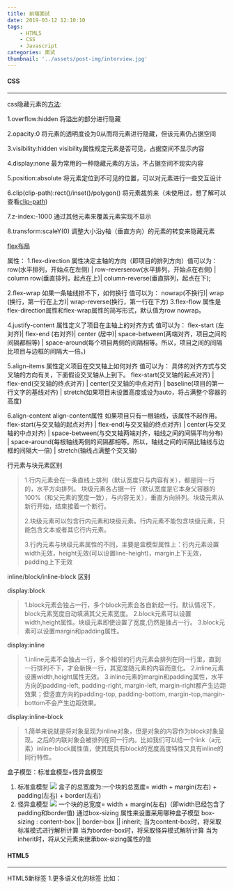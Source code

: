 ```yaml
---
title: 前端面试
date: 2019-03-12 12:10:10
tags:
    - HTML5
    - CSS
    - Javascript
categories: 面试
thumbnail: '../assets/post-img/interview.jpg'
---
```

#### CSS

----------

css隐藏元素的[方法](https://juejin.im/post/584b645a128fe10058a0d625#heading-9):

<!-- more -->
1.overflow:hidden 将溢出的部分进行隐藏

2.opacity:0 将元素的透明度设为0从而将元素进行隐藏，但该元素仍占据空间

3.visibility:hidden  visibility属性规定元素是否可见，占据空间不显示内容

4.display:none 最为常用的一种隐藏元素的方法，不占据空间不现实内容

5.position:absolute 将元素定位到不可见的位置，可以对元素进行一些交互设计

6.clip(clip-path):rect()/inset()/polygon() 将元素裁剪来（未使用过，想了解可以查看[clip-path](https://developer.mozilla.org/en-US/docs/Web/CSS/clip-path))

7.z-index:-1000 通过其他元素来覆盖元素实现不显示

8.transform:scaleY(0) 调整大小沿y轴（垂直方向）的元素的转变来隐藏元素

[flex布局](http://www.ruanyifeng.com/blog/2015/07/flex-grammar.html)

属性：
1.flex-direction 属性决定主轴的方向（即项目的排列方向）值可以为：
row(水平排列，开始点在左侧) | row-reverserow(水平排列，开始点在右侧) | column row(垂直排列，起点在上)| column-reverse(垂直排列，起点在下);

2.flex-wrap 如果一条轴线排不下，如何换行 值可以为：
nowrap(不换行)| wrap (换行，第一行在上方)| wrap-reverse(换行，第一行在下方)
3.flex-flow 属性是flex-direction属性和flex-wrap属性的简写形式，默认值为row nowrap。

4.justify-content 属性定义了项目在主轴上的对齐方式 值可以为：
flex-start (左对齐)| flex-end (右对齐)| center (居中)| space-between(两端对齐，项目之间的间隔都相等) | space-around(每个项目两侧的间隔相等。所以，项目之间的间隔比项目与边框的间隔大一倍。)

5.align-items 属性定义项目在交叉轴上如何对齐 值可以为：
具体的对齐方式与交叉轴的方向有关，下面假设交叉轴从上到下。
flex-start(交叉轴的起点对齐) | flex-end(交叉轴的终点对齐) | center(交叉轴的中点对齐) | baseline(项目的第一行文字的基线对齐) | stretch(如果项目未设置高度或设为auto，将占满整个容器的高度)

6.align-content align-content属性
如果项目只有一根轴线，该属性不起作用。
flex-start(与交叉轴的起点对齐) | flex-end(与交叉轴的终点对齐) | center(与交叉轴的中点对齐) | space-between(与交叉轴两端对齐，轴线之间的间隔平均分布) | space-around(每根轴线两侧的间隔都相等。所以，轴线之间的间隔比轴线与边框的间隔大一倍) | stretch(轴线占满整个交叉轴)

行元素与块元素区别

> 1.行内元素会在一条直线上排列（默认宽度只与内容有关），都是同一行的，水平方向排列。
    块级元素各占据一行（默认宽度是它本身父容器的100%（和父元素的宽度一致），与内容无关），垂直方向排列。块级元素从新行开始，结束接着一个断行。
>
> 2.块级元素可以包含行内元素和块级元素。行内元素不能包含块级元素，只能包含文本或者其它行内元素。
>
> 3.行内元素与块级元素属性的不同，主要是盒模型属性上：行内元素设置width无效，height无效(可以设置line-height)，margin上下无效，padding上下无效

inline/block/inline-block 区别

display:block
> 1.block元素会独占一行，多个block元素会各自新起一行。默认情况下，block元素宽度自动填满其父元素宽度。
> 2.block元素可以设置width,height属性。块级元素即使设置了宽度,仍然是独占一行。
> 3.block元素可以设置margin和padding属性。

display:inline
> 1.inline元素不会独占一行，多个相邻的行内元素会排列在同一行里，直到一行排列不下，才会新换一行，其宽度随元素的内容而变化。
> 2.inline元素设置width,height属性无效。
> 3.inline元素的margin和padding属性，水平方向的padding-left, padding-right, margin-left, margin-right都产生边距效果；但竖直方向的padding-top, padding-bottom, margin-top,margin-bottom不会产生边距效果。

display:inline-block
> 1.简单来说就是将对象呈现为inline对象，但是对象的内容作为block对象呈现。之后的内联对象会被排列在同一行内。比如我们可以给一个link（a元素）inline-block属性值，使其既具有block的宽度高度特性又具有inline的同行特性。

盒子模型：标准盒模型+怪异盒模型
 1. 标准盒模型
 ![](/assets/post-img/content-box.png)
 盒子的总宽度为:一个块的总宽度= width + margin(左右) + padding(左右) + border(左右)
 2. 怪异盒模型
 ![](/assets/post-img/border-box.png)
 一个块的总宽度= width + margin(左右)（即width已经包含了padding和border值)
 通过box-sizing 属性来设置采用哪种盒子模型
 box-sizing : content-box || border-box || inherit;
 当为content-box时，将采取标准模式进行解析计算
 当为border-box时，将采取怪异模式解析计算
 当为inherit时，将从父元素来继承box-sizing属性的值


#### HTML5

-----------

HTML5新标签
1.更多语义化的标签 比如：<article> <dialog> <footer> <header>  <nav>等

2.用于绘画的 canvas 元素 以及SVG 用于媒介回放的 video 和 audio 元素

  拖拽(Drag 和 drop) 地理定位(Geolocation)

  对本地离线存储的更好的支持
3.圆角 、阴影、 渐变 、 伪元素 、 媒体查询 

#### Javascript

------------

js基本数据类型：
object/number/string/boolean/undefined/function

js对数组的操作
map() 对数组进行遍历，用法:
```
value.map((item, index) => (
            <span key={index}>item</span>
        ))
```
filter() 对数组进行过滤，输出满足条件的元素组成一个新数组，不会改变原数组
```
list: data.filter(
        ({ id }) => id !== 1,
    ),
```
forEach() 对数组进行遍历
reduce()  对数组的值进行累计

几种排序：
冒泡排序、插入排序、选择排序、归并排序、快速排序

有赞！！！！
### 两个页面购物车同步问题
```
window.addEventListener('storage', () => {
    // console.log('....')
})
```

### webpack chunk 具体

### react 新旧生命周期

### csrf 

### 跨域 img form post


